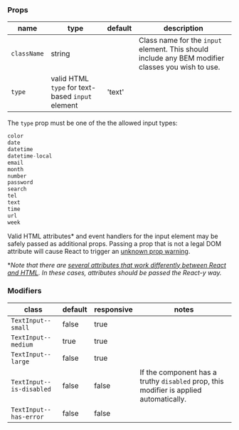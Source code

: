 ### Props

| name | type | default | description |
| ---- | ---- | ------- | ----------- |
| `className` | string | | Class name for the `input` element. This should include any BEM modifier classes you wish to use. |
| `type` | valid HTML `type` for text-based `input` element | 'text' | |

The `type` prop must be one of the the allowed input types:
```javascript
color
date
datetime
datetime-local
email
month
number
password
search
tel
text
time
url
week
```

Valid HTML attributes* and event handlers for the input element may be safely passed as additional props. Passing a prop that is not a legal DOM attribute will cause React to trigger an [unknown prop warning](https://facebook.github.io/react/warnings/unknown-prop.html).

**Note that there are [several attributes that work differently between React and HTML](https://facebook.github.io/react/docs/dom-elements.html). In these cases, attributes should be passed the React-y way.*

### Modifiers

| class | default | responsive | notes |
| ----- | ------- | ---------- | ----- |
| `TextInput--small` | false | true | |
| `TextInput--medium` | true | true | |
| `TextInput--large` | false | true | |
| `TextInput--is-disabled` | false | false | If the component has a truthy `disabled` prop, this modifier is applied automatically. |
| `TextInput--has-error` | false | false | |
